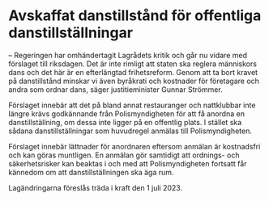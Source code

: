 # Avskaffat danstillstånd för offentliga danstillställningar

– Regeringen har omhänder­tagit Lagrådets kritik och går nu vidare med förslaget till riksdagen. Det är inte rimligt att staten ska reglera människors dans och det här är en efter­längtad frihets­reform. Genom att ta bort kravet på dans­tillstånd minskar vi även byråkrati och kostnader för före­tagare och andra som ordnar dans, säger justitie­minister Gunnar Strömmer.

Förslaget innebär att det på bland annat restau­ranger och natt­klubbar inte längre krävs god­kännande från Polis­myndig­heten för att få anordna en dans­till­ställning, om dessa inte ligger på en offentlig plats. I stället ska sådana dans­till­ställningar som huvud­regel anmälas till Polis­myndigheten.

Förslaget innebär lättnader för anord­naren eftersom anmälan är kostnadsfri och kan göras muntligen. En anmälan gör samtidigt att ordnings- och säkerhets­risker kan beaktas i och med att Polis­myndig­heten fortsatt får känne­dom om att dans­till­ställ­ningen ska äga rum.

Lagändringarna föreslås träda i kraft den 1 juli 2023.
